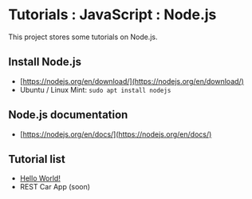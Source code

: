 # Tutorials : JavaScript : Node.js

This project stores some tutorials on Node.js.

## Install Node.js

* [https://nodejs.org/en/download/](https://nodejs.org/en/download/)
* Ubuntu / Linux Mint: `sudo apt install nodejs`

## Node.js documentation

* [https://nodejs.org/en/docs/](https://nodejs.org/en/docs/)

## Tutorial list

* [Hello World!](hello)
* REST Car App (soon)
